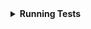 <details>
  <summary><strong>Running Tests</strong></summary>

{%= maybeInclude("coverage") %}
{%= include("tests") %}

</details>
